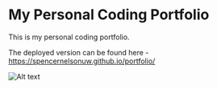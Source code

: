 # My Personal Coding Portfolio

This is my personal coding portfolio.

The deployed version can be found here - https://spencernelsonuw.github.io/portfolio/

![Alt text](/Images/Screenshot.jpg?raw=true "My Screenshot")

